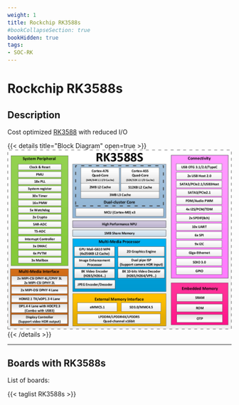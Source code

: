 ```yaml
---
weight: 1
title: Rockchip RK3588s
#bookCollapseSection: true
bookHidden: true
tags: 
- SOC-RK
---
```

# Rockchip RK3588s

## Description

Cost optimized [RK3588](/docs/soc-manufactores/rockchip/rk3588) with reduced I/O

{{< details title="Block Diagram" open=true >}}
![RK3588 Block Diagram](RK3588S-Block-Diagram.jpeg?f=webp)
{{< /details >}}

---

## Boards with RK3588s

List of boards:

{{< taglist RK3588s >}}